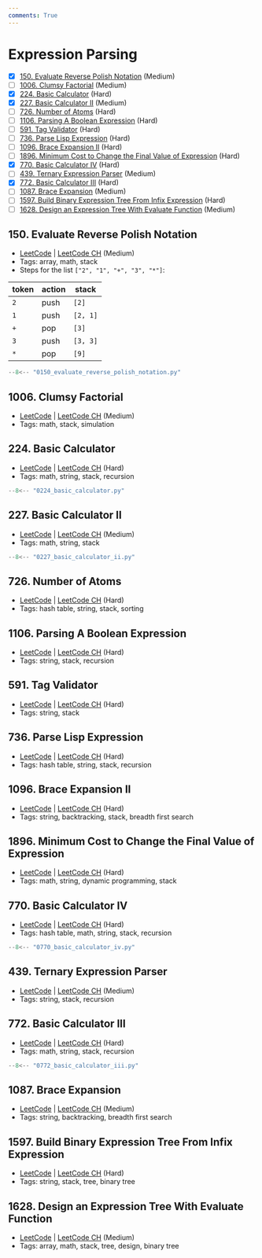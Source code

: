 ```yaml
---
comments: True
---
```


# Expression Parsing

- [x] [150. Evaluate Reverse Polish Notation](https://leetcode.cn/problems/evaluate-reverse-polish-notation/) (Medium)
- [ ] [1006. Clumsy Factorial](https://leetcode.cn/problems/clumsy-factorial/) (Medium)
- [x] [224. Basic Calculator](https://leetcode.cn/problems/basic-calculator/) (Hard)
- [x] [227. Basic Calculator II](https://leetcode.cn/problems/basic-calculator-ii/) (Medium)
- [ ] [726. Number of Atoms](https://leetcode.cn/problems/number-of-atoms/) (Hard)
- [ ] [1106. Parsing A Boolean Expression](https://leetcode.cn/problems/parsing-a-boolean-expression/) (Hard)
- [ ] [591. Tag Validator](https://leetcode.cn/problems/tag-validator/) (Hard)
- [ ] [736. Parse Lisp Expression](https://leetcode.cn/problems/parse-lisp-expression/) (Hard)
- [ ] [1096. Brace Expansion II](https://leetcode.cn/problems/brace-expansion-ii/) (Hard)
- [ ] [1896. Minimum Cost to Change the Final Value of Expression](https://leetcode.cn/problems/minimum-cost-to-change-the-final-value-of-expression/) (Hard)
- [x] [770. Basic Calculator IV](https://leetcode.cn/problems/basic-calculator-iv/) (Hard)
- [ ] [439. Ternary Expression Parser](https://leetcode.cn/problems/ternary-expression-parser/) (Medium)
- [x] [772. Basic Calculator III](https://leetcode.cn/problems/basic-calculator-iii/) (Hard)
- [ ] [1087. Brace Expansion](https://leetcode.cn/problems/brace-expansion/) (Medium)
- [ ] [1597. Build Binary Expression Tree From Infix Expression](https://leetcode.cn/problems/build-binary-expression-tree-from-infix-expression/) (Hard)
- [ ] [1628. Design an Expression Tree With Evaluate Function](https://leetcode.cn/problems/design-an-expression-tree-with-evaluate-function/) (Medium)

## 150. Evaluate Reverse Polish Notation

-   [LeetCode](https://leetcode.com/problems/evaluate-reverse-polish-notation/) | [LeetCode CH](https://leetcode.cn/problems/evaluate-reverse-polish-notation/) (Medium)
-   Tags: array, math, stack
-   Steps for the list `["2", "1", "+", "3", "*"]`:

| token | action | stack    |
| ----- | ------ | -------- |
| `2`   | push   | `[2]`    |
| `1`   | push   | `[2, 1]` |
| `+`   | pop    | `[3]`    |
| `3`   | push   | `[3, 3]` |
| `*`   | pop    | `[9]`    |

```python title="150. Evaluate Reverse Polish Notation - Python Solution"
--8<-- "0150_evaluate_reverse_polish_notation.py"
```

## 1006. Clumsy Factorial

-   [LeetCode](https://leetcode.com/problems/clumsy-factorial/) | [LeetCode CH](https://leetcode.cn/problems/clumsy-factorial/) (Medium)
-   Tags: math, stack, simulation

## 224. Basic Calculator

-   [LeetCode](https://leetcode.com/problems/basic-calculator/) | [LeetCode CH](https://leetcode.cn/problems/basic-calculator/) (Hard)
-   Tags: math, string, stack, recursion

```python title="224. Basic Calculator - Python Solution"
--8<-- "0224_basic_calculator.py"
```

## 227. Basic Calculator II

-   [LeetCode](https://leetcode.com/problems/basic-calculator-ii/) | [LeetCode CH](https://leetcode.cn/problems/basic-calculator-ii/) (Medium)
-   Tags: math, string, stack

```python title="227. Basic Calculator II - Python Solution"
--8<-- "0227_basic_calculator_ii.py"
```

## 726. Number of Atoms

-   [LeetCode](https://leetcode.com/problems/number-of-atoms/) | [LeetCode CH](https://leetcode.cn/problems/number-of-atoms/) (Hard)
-   Tags: hash table, string, stack, sorting

## 1106. Parsing A Boolean Expression

-   [LeetCode](https://leetcode.com/problems/parsing-a-boolean-expression/) | [LeetCode CH](https://leetcode.cn/problems/parsing-a-boolean-expression/) (Hard)
-   Tags: string, stack, recursion

## 591. Tag Validator

-   [LeetCode](https://leetcode.com/problems/tag-validator/) | [LeetCode CH](https://leetcode.cn/problems/tag-validator/) (Hard)
-   Tags: string, stack

## 736. Parse Lisp Expression

-   [LeetCode](https://leetcode.com/problems/parse-lisp-expression/) | [LeetCode CH](https://leetcode.cn/problems/parse-lisp-expression/) (Hard)
-   Tags: hash table, string, stack, recursion

## 1096. Brace Expansion II

-   [LeetCode](https://leetcode.com/problems/brace-expansion-ii/) | [LeetCode CH](https://leetcode.cn/problems/brace-expansion-ii/) (Hard)
-   Tags: string, backtracking, stack, breadth first search

## 1896. Minimum Cost to Change the Final Value of Expression

-   [LeetCode](https://leetcode.com/problems/minimum-cost-to-change-the-final-value-of-expression/) | [LeetCode CH](https://leetcode.cn/problems/minimum-cost-to-change-the-final-value-of-expression/) (Hard)
-   Tags: math, string, dynamic programming, stack

## 770. Basic Calculator IV

-   [LeetCode](https://leetcode.com/problems/basic-calculator-iv/) | [LeetCode CH](https://leetcode.cn/problems/basic-calculator-iv/) (Hard)
-   Tags: hash table, math, string, stack, recursion

```python title="770. Basic Calculator IV - Python Solution"
--8<-- "0770_basic_calculator_iv.py"
```

## 439. Ternary Expression Parser

-   [LeetCode](https://leetcode.com/problems/ternary-expression-parser/) | [LeetCode CH](https://leetcode.cn/problems/ternary-expression-parser/) (Medium)
-   Tags: string, stack, recursion

## 772. Basic Calculator III

-   [LeetCode](https://leetcode.com/problems/basic-calculator-iii/) | [LeetCode CH](https://leetcode.cn/problems/basic-calculator-iii/) (Hard)
-   Tags: math, string, stack, recursion

```python title="772. Basic Calculator III - Python Solution"
--8<-- "0772_basic_calculator_iii.py"
```

## 1087. Brace Expansion

-   [LeetCode](https://leetcode.com/problems/brace-expansion/) | [LeetCode CH](https://leetcode.cn/problems/brace-expansion/) (Medium)
-   Tags: string, backtracking, breadth first search

## 1597. Build Binary Expression Tree From Infix Expression

-   [LeetCode](https://leetcode.com/problems/build-binary-expression-tree-from-infix-expression/) | [LeetCode CH](https://leetcode.cn/problems/build-binary-expression-tree-from-infix-expression/) (Hard)
-   Tags: string, stack, tree, binary tree

## 1628. Design an Expression Tree With Evaluate Function

-   [LeetCode](https://leetcode.com/problems/design-an-expression-tree-with-evaluate-function/) | [LeetCode CH](https://leetcode.cn/problems/design-an-expression-tree-with-evaluate-function/) (Medium)
-   Tags: array, math, stack, tree, design, binary tree
